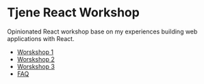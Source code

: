 # Tjene React Workshop

Opinionated React workshop base on my experiences building web applications with React.

- [Worskshop 1](workshops/workshop-1/presentation.md)
- [Worskshop 2](workshops/workshop-2/README.md)
- [Worskshop 3](workshops/workshop-3/presentation.md)
- [FAQ](FAQ.md)

